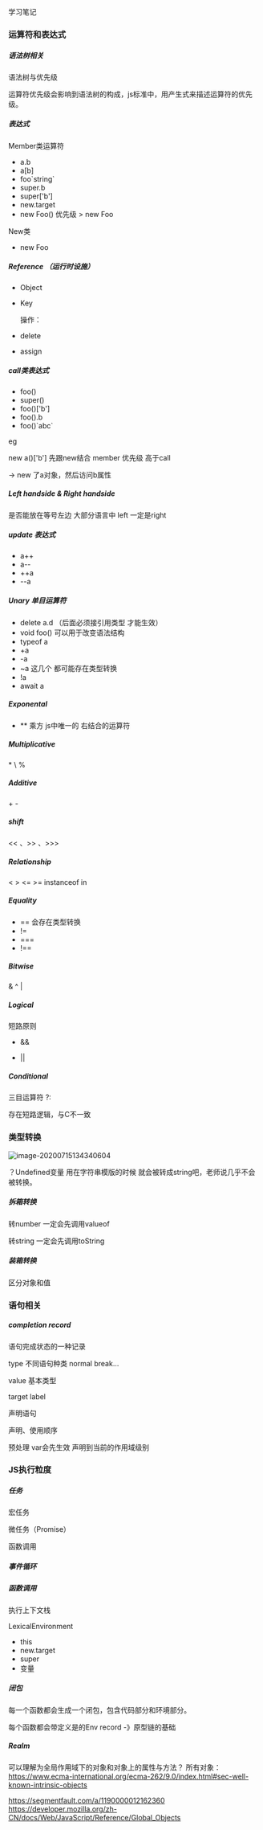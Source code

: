 

学习笔记

### 运算符和表达式

##### 语法树相关

语法树与优先级

运算符优先级会影响到语法树的构成，js标准中，用产生式来描述运算符的优先级。



##### 表达式

Member类运算符

- a.b
- a[b]
- foo\`string\`
- super.b
- super['b']
- new.target
- new Foo()  优先级 > new Foo



New类

- new Foo



##### Reference  （运行时设施）

- Object

- Key

  操作：

- delete

- assign



##### call类表达式

- foo()
- super()
- foo()['b']
- foo().b
- foo()\`abc\`

eg

new a()['b']   先跟new结合    member 优先级 高于call

-> new 了a对象，然后访问b属性



##### Left handside  & Right handside

是否能放在等号左边  大部分语言中 left 一定是right



##### update 表达式

- a++
- a--
- ++a
- --a



##### Unary 单目运算符

- delete  a.d （后面必须接引用类型 才能生效）
- void foo()  可以用于改变语法结构
- typeof a
- +a
- -a
- ~a  这几个 都可能存在类型转换
- !a
- await a



##### Exponental 

- ** 乘方 js中唯一的 右结合的运算符



##### Multiplicative

\* \\ %



##### Additive

\+ \-

##### shift

<< 、>> 、>>>

##### Relationship

<  >   <=    >=    instanceof   in

##### Equality

- ==  会存在类型转换  
- !=
- ===
- !==

##### Bitwise

& ^ |

##### Logical

短路原则

- && 

- ||

##### Conditional  

三目运算符  ?:

存在短路逻辑，与C不一致



### 类型转换

![image-20200715134340604](https://tva1.sinaimg.cn/large/007S8ZIlly1ggrlu6onq7j313a0e6tg5.jpg)

？Undefined变量 用在字符串模版的时候 就会被转成string吧，老师说几乎不会被转换。

##### 拆箱转换

转number 一定会先调用valueof

转string   一定会先调用toString

##### 装箱转换

区分对象和值



### 语句相关

##### completion record

语句完成状态的一种记录

type  不同语句种类 normal break...

value  基本类型

target   label

  

声明语句

声明、使用顺序 

预处理 var会先生效 声明到当前的作用域级别

 

### JS执行粒度

##### 任务

 宏任务

微任务（Promise）

函数调用



##### 事件循环

##### 函数调用

执行上下文栈



LexicalEnvironment

- this
- new.target
- super
- 变量



##### 闭包

每一个函数都会生成一个闭包，包含代码部分和环境部分。

每个函数都会带定义是的Env record  -》原型链的基础



##### Realm

可以理解为全局作用域下的对象和对象上的属性与方法？
所有对象：https://www.ecma-international.org/ecma-262/9.0/index.html#sec-well-known-intrinsic-objects

https://segmentfault.com/a/1190000012162360
https://developer.mozilla.org/zh-CN/docs/Web/JavaScript/Reference/Global_Objects

















